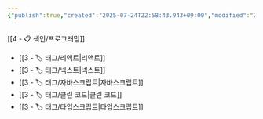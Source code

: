 ```yaml
---
{"publish":true,"created":"2025-07-24T22:58:43.943+09:00","modified":"2025-08-01T00:19:45.536+09:00","cssclasses":""}
---
```


[[4 - 📋 색인/프로그래밍]]
- [[3 - 🏷️ 태그/리액트\|리액트]]
- [[3 - 🏷️ 태그/넥스트\|넥스트]]
- [[3 - 🏷️ 태그/자바스크립트\|자바스크립트]]
- [[3 - 🏷️ 태그/클린 코드\|클린 코드]]
- [[3 - 🏷️ 태그/타입스크립트\|타입스크립트]]
